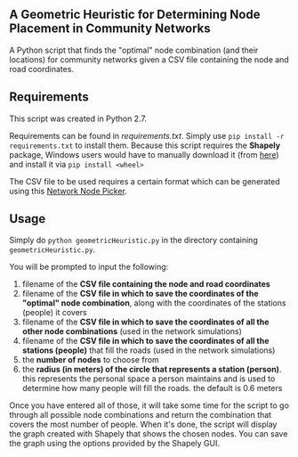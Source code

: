 ## A Geometric Heuristic for Determining Node Placement in Community Networks
A Python script that finds the "optimal" node combination (and their locations) for community networks given a CSV file containing the node and road coordinates.



## Requirements
This script was created in Python 2.7.

Requirements can be found in *requirements.txt*. Simply use `pip install -r requirements.txt` to install them.
Because this script requires the __Shapely__ package, Windows users would have to manually download it (from [here](https://www.lfd.uci.edu/~gohlke/pythonlibs/#shapely)) and install it via `pip install <wheel>`

The CSV file to be used requires a certain format which can be generated using this [Network Node Picker](https://networknodepicker.github.io).



## Usage
Simply do `python geometricHeuristic.py` in the directory containing `geometricHeuristic.py`. 

You will be prompted to input the following:
1. filename of the __CSV file containing the node and road coordinates__
2. filename of the __CSV file in which to save the coordinates of the "optimal" node combination__, along with the coordinates of the stations (people) it covers
3. filename of the __CSV file in which to save the coordinates of all the other node combinations__ (used in the network simulations)
4. filename of the __CSV file in which to save the coordinates of all the stations (people)__ that fill the roads (used in the network simulations)
5. the __number of nodes__ to choose from
6. the __radius (in meters) of the circle that represents a station (person)__. this represents the personal space a person maintains and is used to determine how many people will fill the roads. the default is 0.6 meters

Once you have entered all of those, it will take some time for the script to go through all possible node combinations and return the combination that covers the most number of people. When it's done, the script will display the graph created with Shapely that shows the chosen nodes. You can save the graph using the options provided by the Shapely GUI. 
